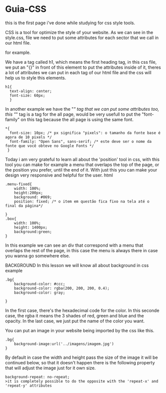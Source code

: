 # Guia-CSS

this is the first page i've done while studying for css style tools.

CSS is a tool for optimize the style of your website. As we can see in the style.css, file we need to put some attributes for each sector that we call in our html file.

for example.

We have a tag called h1, which means the first heading tag, in this css file, we put an "{}" in front of this element to put the attributes inside of it, theres a lot of attributes we can put in each tag of our html file and the css will help us to style this elements. 
    
    h1{
      text-align: center;
      font-size: 60px;
      }

In another example we have the "*" tag that we can put some attributes too, this "*" tag is a tag for the all page, would be very usefull to put the "font-family" on this tag because the all page is using the same font.

    *{
      font-size: 10px; /* px significa "pixels": o tamanho da fonte base é agora de 10 pixels */ 
      font-family: "Open Sans", sans-serif; /* este deve ser o nome da fonte que você obteve no Google Fonts */ 
     }

Today i am very grateful to learn all about the 'position' tool in css, with this tool you can make for example a menu that overlaps the top of the page, or the position you prefer, until the end of it. With just this you can make your design very responsive and helpful for the user.
    html
    
    .menu-fixed{
	    width: 100%;
	    height:200px;
	    background: #069;
	    position: fixed; /* o item em questão fica fixo na tela até o final da página*/

    }	
    .box{
	    width: 100%;
        height: 1400px;
	    background:green;
    }
    
In this example we can see an div that correspond with a menu that overlaps the rest of the page, in this case the menu is always there in case you wanna go somewhere else.

BACKGROUND
In this lesson we will know all about background in css
example

	.bg{
		background-color: #ccc;
		background-color: rgba(200, 200, 200, 0.4); 
		background-color: gray;

	}
In the first case, there's the hexadecimal code for the color.
In this seconde case, the rgba it means the 3 shades of red, green and blue and the opacity.
In the last case, we just put the name of the color you want.

You can put an image in your website being imported by the css like this.
	
	.bg{
		background-image:url('../imagens/imagem.jpg')
	}

By default in case the width and height pass the size of the image it will be continued below, so that it doesn't happen there is the following property that will adjust the image just for it own size.	
	
	background-repeat: no-repeat;
	>it is completely possible to do the opposite with the 'repeat-x' and 'repeat-y' attributes

